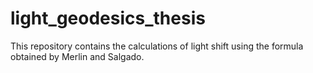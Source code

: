 # light_geodesics_thesis
This repository contains the calculations of light shift using the formula obtained by Merlin and Salgado.
